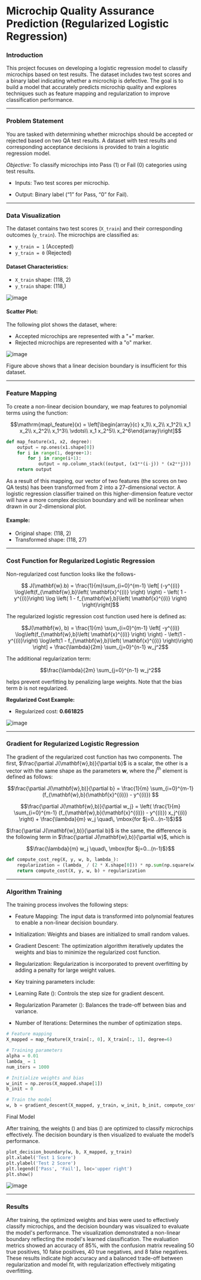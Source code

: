 # Microchip Quality Assurance Prediction (Regularized Logistic Regression)

### Introduction

This project focuses on developing a logistic regression model to classify microchips based on test results. The dataset includes two test scores and a binary label indicating whether a microchip is defective. The goal is to build a model that accurately predicts microchip quality and explores techniques such as feature mapping and regularization to improve classification performance.

---

### Problem Statement

You are tasked with determining whether microchips should be accepted or rejected based on two QA test results. A dataset with test results and corresponding acceptance decisions is provided to train a logistic regression model.

*Objective:* To classify microchips into Pass (1) or Fail (0) categories using test results.

- Inputs: Two test scores per microchip.

- Output: Binary label (“1” for Pass, “0” for Fail).

---

### Data Visualization

The dataset contains two test scores (`X_train`) and their corresponding outcomes (`y_train`). The microchips are classified as:
- `y_train = 1` (Accepted)
- `y_train = 0` (Rejected)

#### Dataset Characteristics:
- `X_train` shape: (118, 2)
- `y_train` shape: (118,)

![image](https://github.com/user-attachments/assets/d6b77864-515c-4f02-b2ca-8ba064c91f74)

#### Scatter Plot:
The following plot shows the dataset, where:
- Accepted microchips are represented with a "+" marker.
- Rejected microchips are represented with a "o" marker.

  
![image](https://github.com/user-attachments/assets/7097a34c-e7b3-4cc9-a5ac-b4bd31b26326)

Figure above shows that a linear decision boundary is insufficient for this dataset.

---

### Feature Mapping

To create a non-linear decision boundary, we map features to polynomial terms using the function:

$$\mathrm{map\_feature}(x) = 
\left[\begin{array}{c}
x_1\\
x_2\\
x_1^2\\
x_1 x_2\\
x_2^2\\
x_1^3\\
\vdots\\
x_1 x_2^5\\
x_2^6\end{array}\right]$$

```python
def map_feature(x1, x2, degree):
    output = np.ones(x1.shape[0])
    for i in range(1, degree+1):
        for j in range(i+1):
            output = np.column_stack((output, (x1**(i-j)) * (x2**j)))
    return output
```

As a result of this mapping, our vector of two features (the scores on two QA tests) has been transformed from 2 into a 27-dimensional vector. A logistic regression classifier trained on this higher-dimension feature vector will have a more complex decision boundary and will be nonlinear when drawn in our 2-dimensional plot. 

#### Example:
- Original shape: (118, 2)
- Transformed shape: (118, 27)

---

### Cost Function for Regularized Logistic Regression

Non-regularized cost function looks like the follows- 

$$ J(\mathbf{w}.b) = \frac{1}{m}\sum_{i=0}^{m-1} \left[ (-y^{(i)} \log\left(f_{\mathbf{w},b}\left( \mathbf{x}^{(i)} \right) \right) - \left( 1 - y^{(i)}\right) \log \left( 1 - f_{\mathbf{w},b}\left( \mathbf{x}^{(i)} \right) \right)\right]$$

The regularized logistic regression cost function used here is defined as:

$$J(\mathbf{w}, b) = \frac{1}{m} \sum_{i=0}^{m-1} \left[ -y^{(i)} \log\left(f_{\mathbf{w},b}\left( \mathbf{x}^{(i)} \right) \right) - \left(1 - y^{(i)}\right) \log\left(1 - f_{\mathbf{w},b}\left( \mathbf{x}^{(i)} \right)\right) \right] + \frac{\lambda}{2m} \sum_{j=0}^{n-1} w_j^2$$

The additional regularization term:

$$\frac{\lambda}{2m} \sum_{j=0}^{n-1} w_j^2$$

helps prevent overfitting by penalizing large weights. Note that the bias term $b$ is not regularized.

**Regularized Cost Example:**
- Regularized cost: **0.661825**

![image](https://github.com/user-attachments/assets/5ab19b88-dca2-4061-bd14-ea175ae15d92)

---

### Gradient for Regularized Logistic Regression

The gradient of the regularized cost function has two components. The first, $\frac{\partial J(\mathbf{w},b)}{\partial b}$ is a scalar, the other is a vector with the same shape as the parameters $\mathbf{w}$, where the $j^\mathrm{th}$ element is defined as follows:

$$\frac{\partial J(\mathbf{w},b)}{\partial b} = \frac{1}{m}  \sum_{i=0}^{m-1} (f_{\mathbf{w},b}(\mathbf{x}^{(i)}) - y^{(i)})  $$

$$\frac{\partial J(\mathbf{w},b)}{\partial w_j} = \left( \frac{1}{m}  \sum_{i=0}^{m-1} (f_{\mathbf{w},b}(\mathbf{x}^{(i)}) - y^{(i)}) x_j^{(i)} \right) + \frac{\lambda}{m} w_j  \quad\, \mbox{for $j=0...(n-1)$}$$

$\frac{\partial J(\mathbf{w},b)}{\partial b}$ is the same, the difference is the following term in $\frac{\partial J(\mathbf{w},b)}{\partial w}$, which is

$$\frac{\lambda}{m} w_j  \quad\, \mbox{for $j=0...(n-1)$}$$ 

```python
def compute_cost_reg(X, y, w, b, lambda_):
    regularization = (lambda_ / (2 * X.shape[0])) * np.sum(np.square(w))
    return compute_cost(X, y, w, b) + regularization
```

---

### Algorithm Training 

The training process involves the following steps:

- Feature Mapping: The input data is transformed into polynomial features to enable a non-linear decision boundary.

- Initialization: Weights and biases are initialized to small random values.

- Gradient Descent: The optimization algorithm iteratively updates the weights and bias to minimize the regularized cost function.

- Regularization: Regularization is incorporated to prevent overfitting by adding a penalty for large weight values.

- Key training parameters include:

- Learning Rate (): Controls the step size for gradient descent.

- Regularization Parameter (): Balances the trade-off between bias and variance.

- Number of Iterations: Determines the number of optimization steps.


```python
# Feature mapping
X_mapped = map_feature(X_train[:, 0], X_train[:, 1], degree=6)

# Training parameters
alpha = 0.01
lambda_ = 1
num_iters = 1000

# Initialize weights and bias
w_init = np.zeros(X_mapped.shape[1])
b_init = 0

# Train the model
w, b = gradient_descent(X_mapped, y_train, w_init, b_init, compute_cost_reg, compute_gradient_reg, alpha, num_iters, lambda_)
```

Final Model

After training, the weights () and bias () are optimized to classify microchips effectively. The decision boundary is then visualized to evaluate the model’s performance.

```python
plot_decision_boundary(w, b, X_mapped, y_train)
plt.xlabel('Test 1 Score')
plt.ylabel('Test 2 Score')
plt.legend(['Pass', 'Fail'], loc='upper right')
plt.show()
```

![image](https://github.com/user-attachments/assets/8b46447c-1a11-4a29-a855-4c31e5c858c5)

---

### Results

After training, the optimized weights and bias were used to effectively classify microchips, and the decision boundary was visualized to evaluate the model's performance. The visualization demonstrated a non-linear boundary reflecting the model's learned classification. The evaluation metrics showed an accuracy of 85%, with the confusion matrix revealing 50 true positives, 10 false positives, 40 true negatives, and 8 false negatives. These results indicate high accuracy and a balanced trade-off between regularization and model fit, with regularization effectively mitigating overfitting.
